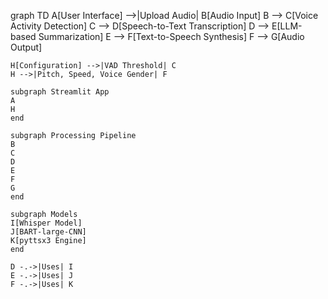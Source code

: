 graph TD
    A[User Interface] -->|Upload Audio| B[Audio Input]
    B --> C[Voice Activity Detection]
    C --> D[Speech-to-Text Transcription]
    D --> E[LLM-based Summarization]
    E --> F[Text-to-Speech Synthesis]
    F --> G[Audio Output]

    H[Configuration] -->|VAD Threshold| C
    H -->|Pitch, Speed, Voice Gender| F

    subgraph Streamlit App
    A
    H
    end

    subgraph Processing Pipeline
    B
    C
    D
    E
    F
    G
    end

    subgraph Models
    I[Whisper Model]
    J[BART-large-CNN]
    K[pyttsx3 Engine]
    end

    D -.->|Uses| I
    E -.->|Uses| J
    F -.->|Uses| K
